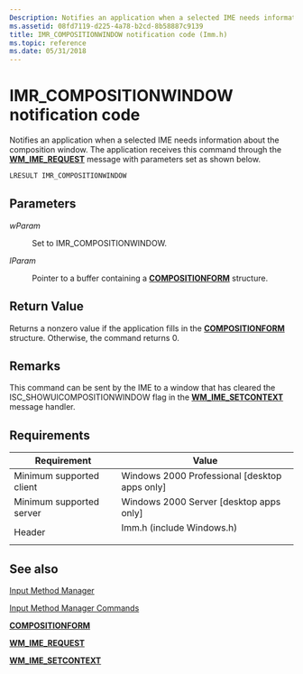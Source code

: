```yaml
---
Description: Notifies an application when a selected IME needs information about the composition window. The application receives this command through the WM\_IME\_REQUEST message with parameters set as shown below.
ms.assetid: 08fd7119-d225-4a78-b2cd-8b58887c9139
title: IMR_COMPOSITIONWINDOW notification code (Imm.h)
ms.topic: reference
ms.date: 05/31/2018
---
```


# IMR\_COMPOSITIONWINDOW notification code

Notifies an application when a selected IME needs information about the composition window. The application receives this command through the [**WM\_IME\_REQUEST**](wm-ime-request.md) message with parameters set as shown below.


```C++
LRESULT IMR_COMPOSITIONWINDOW
```



## Parameters

<dl> <dt>

<span id="wParam"></span><span id="wparam"></span><span id="WPARAM"></span>*wParam*
</dt> <dd>

Set to IMR\_COMPOSITIONWINDOW.

</dd> <dt>

<span id="lParam"></span><span id="lparam"></span><span id="LPARAM"></span>*lParam*
</dt> <dd>

Pointer to a buffer containing a [**COMPOSITIONFORM**](/windows/win32/api/imm/ns-imm-compositionform) structure.

</dd> </dl>

## Return Value

Returns a nonzero value if the application fills in the [**COMPOSITIONFORM**](/windows/win32/api/imm/ns-imm-compositionform) structure. Otherwise, the command returns 0.

## Remarks

This command can be sent by the IME to a window that has cleared the ISC\_SHOWUICOMPOSITIONWINDOW flag in the [**WM\_IME\_SETCONTEXT**](wm-ime-setcontext.md) message handler.

## Requirements



| Requirement | Value |
|-------------------------------------|------------------------------------------------------------------------------------------------------|
| Minimum supported client<br/> | Windows 2000 Professional \[desktop apps only\]<br/>                                           |
| Minimum supported server<br/> | Windows 2000 Server \[desktop apps only\]<br/>                                                 |
| Header<br/>                   | <dl> <dt>Imm.h (include Windows.h)</dt> </dl> |



## See also

<dl> <dt>

[Input Method Manager](input-method-manager.md)
</dt> <dt>

[Input Method Manager Commands](input-method-manager-commands.md)
</dt> <dt>

[**COMPOSITIONFORM**](/windows/win32/api/imm/ns-imm-compositionform)
</dt> <dt>

[**WM\_IME\_REQUEST**](wm-ime-request.md)
</dt> <dt>

[**WM\_IME\_SETCONTEXT**](wm-ime-setcontext.md)
</dt> </dl>

 

 




